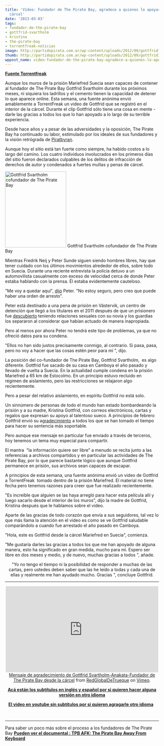 ```yaml
---
title: 'Vídeo: Fundador de The Pirate Bay, agradece a quienes lo apoyaron desde la
  cárcel'
date: '2013-03-03'
tags:
- fundador-de-the-pirate-bay
- gottfrid-svartholm
- kristina
- the-pirate-bay
- torrentfreak-noticias
image: http://partidopirata.com.ar/wp-content/uploads/2012/09/gottfrid1.jpg
thumb: http://partidopirata.com.ar/wp-content/uploads/2012/09/gottfrid1-150x150.jpg
wppost_name: video-fundador-de-the-pirate-bay-agradece-a-quienes-lo-apoyaron-desde-la-carcel
---
```


<strong><a href="http://torrentfreak.com/video-pirate-bay-founder-thanks-supporters-from-inside-prison-130302/" target="_blank">Fuente Torrentfreak</a></strong>

Aunque los muros de la prisión Mariefred Suecia sean capaces de contener al fundador de The Pirate Bay Gottfrid Svartholm durante los próximos meses, ni siquiera los ladrillos y el cemento tienen la capacidad de detener lo que aparece online. Esta semana, una fuente anónima envió amablemente a TorrentFreak un video de Gottfrid que se registró en el interior de la cárcel. Durante el clip Gottfrid sólo tiene una cosa en mente - darle las gracias a todos los que lo han apoyado a lo largo de su terrible experiencia.

Desde hace años y a pesar de las adversidades y la oposición, The Pirate Bay ha continuado su labor, estimulado por los ideales de sus fundadores y la visión retrógrada de <a href="http://torrentfreak.com/search/piratbyran">Piratbyran</a>.

Aunque hoy el sitio está tan fuerte como siempre, ha habido costos a lo largo del camino. Los cuatro individuos involucrados en los primeros días del sitio fueron declarados culpables de los delitos de infracción de derechos de autor y condenados a fuertes multas y penas de cárcel.

<a href="http://partidopirata.com.ar/wp-content/uploads/2012/09/gottfrid1.jpg"><img class="size-full wp-image-6503" alt="Gottfrid Svartholm cofundador de The Pirate Bay" src="http://partidopirata.com.ar/wp-content/uploads/2012/09/gottfrid1.jpg" width="200" height="248" /></a> Gottfrid Svartholm cofundador de The Pirate Bay


Mientras Fredrik Neij y Peter Sunde siguen siendo hombres libres, hay que tener cuidado con los últimos movimientos alrededor de ellos, sobre todo en Suecia. Durante una reciente entrevista la policía detuvo a un automovilista casualmente con exceso de velocidad cerca de donde Peter estaba hablando con la prensa. Él estaba evidentemente cauteloso.

"Me voy a quedar aquí", <a href="http://www.pcworld.com/article/2028544/peter-sunde-co-founder-of-the-pirate-bay-reviews-his-past-ponders-his-future.html">dijo</a> Peter. "No estoy seguro, pero creo que puede haber una orden de arresto".

Peter está destinado a una pena de prisión en Västervik, un centro de detención que llegó a los titulares en el 2011 después de que un prisionero fue <a href="http://www.thelocal.se/36522/20111004/">descubierto</a> teniendo relaciones sexuales con su novia y los guardias los separaron al considerar que habían actuado de manera inapropiada.

Pero al menos por ahora Peter no tendrá este tipo de problemas, ya que no ofreció datos para su condena.

"Ellos no han sido justos precisamente conmigo, al contrario. Si pasa, pasa, pero no voy a hacer que las cosas estén peor para mí ", dijo.

La posición del co-fundador de The Pirate Bay, Gottfrid Svartholm,  es algo diferente. Gottfrid fue sacado de su casa en Camboya el año pasado y llevado de vuelta a Suecia. En la actualidad cumple condena en la prisión Mariefred a 65 km de Estocolmo. En un principio estuvo recluido en régimen de aislamiento, pero las restricciones se relajaron algo recientemente.

Pero a pesar del relativo aislamiento, en espíritu Gottfrid no está solo.

Un sinnúmero de personas de todo el mundo han estado bombardeando la prisión y a su madre, Kristina Gottfrid, con correos electrónicos, cartas y regalos que expresan su apoyo al talentoso sueco. A principios de febrero Gottfrid envió su a<a href="http://torrentfreak.com/pirate-bays-gottfrid-sends-his-warmest-thanks-to-all-supporters-130202/">gradecimiento</a> a todos los que se han tomado el tiempo para hacer su sentencia más soportable.

Pero aunque ese mensaje en particular fue enviado a través de terceros, hoy tenemos un tema muy especial para compartir.

El mantra  "la información quiere ser libre" a menudo se recita junto a las referencias a archivos compartidos y en particular las actividades de The Pirate Bay, por lo que parece bastante lógico que aunque Gottfrid permanece en prisión, sus archivos sean capaces de escapar.

A principios de esta semana, una fuente anónima envió un video de Gottfrid a TorrentFreak  tomado dentro de la prisión Mariefred. El material no tiene fecha pero tenemos razones para creer que fue realizado recientemente.

"Es increíble que alguien se las haya arregló para hacer esta película allí y luego sacarlo desde el interior de los muros", dijo la madre de Gottfrid, Kristina después que le hablamos sobre el video.

Aparte de las gracias de todo corazón que envía a sus seguidores, tal vez lo que más llama la atención en el video es como se ve Gottfrid saludable comparándolo a cuando fue arrestado el año pasado en Camboya.

"Hola, este es Gottfrid desde la cárcel Mariefred en Suecia", comienza.

"Me gustaría darles las gracias a todos los que me han apoyado de alguna manera, esto ha significado en gran medida, mucho para mí. Espero ser libre en dos meses y medio, y de nuevo, muchas gracias a todos ", añade.
<p style="text-align: center;">"Yo no tengo el tiempo ni la posibilidad de responder a muchas de las cartas, pero ustedes deben saber que las he leído a todas y cada una de ellas y realmente me han ayudado mucho. Gracias ", concluye Gottfrid.</p>


<hr />

<center>
<iframe src="http://player.vimeo.com/video/60937840" height="281" width="500" allowfullscreen="" frameborder="0"></iframe></center><center></center><center><a href="http://vimeo.com/60937840">Mensaje de agradecimiento de Gottfrid Svartholm-Anakata-Fundador de The Pirate Bay desde la cárcel</a> from <a href="http://vimeo.com/user14381115">RedGlobalDeTrueque</a> on <a href="http://vimeo.com">Vimeo</a>.</center>
<p style="text-align: center;"><strong><a href="http://www.mediafire.com/?6703a4chghr7hml#!" target="_blank">Acá están los subtítulos en inglés y español por si quieren hacer alguna versión en otro idioma</a></strong></p>
<p style="text-align: center;"><strong><a href="http://youtu.be/Z3nStPFNOyQ" target="_blank">El video en youtube sin subtítulos por si quieren agragarle otro idioma</a></strong>
<strong>  </strong></p>
&nbsp;

<hr />

Para saber un poco más sobre el proceso a los fundadores de The Pirate Bay <strong><a href="https://www.youtube.com/watch?v=GfRFh_h5ICE&amp;feature=youtu.be" target="_blank">Pueden ver el documental : TPB AFK: The Pirate Bay Away From Keyboard </a></strong>
